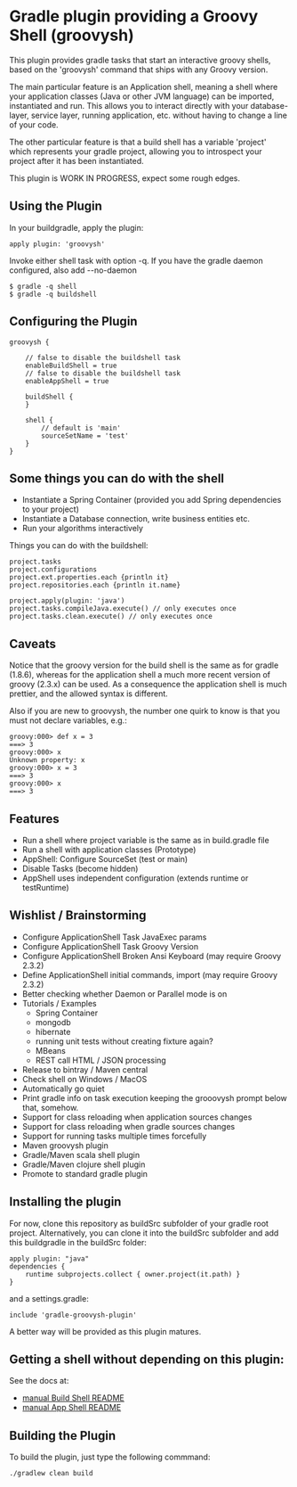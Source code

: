 Gradle plugin providing a Groovy Shell (groovysh)
=================================================

This plugin provides gradle tasks that start an interactive groovy shells, based on
the 'groovysh' command that ships with any Groovy version.

The main particular feature is an Application shell, meaning a shell where your application
classes (Java or other JVM language) can be imported, instantiated and run. This allows you to interact
directly with your database-layer, service layer, running application, etc. without having to
change a line of your code.

The other particular feature is that a build shell has a variable 'project' which represents
your gradle project, allowing you to introspect your project after it has been instantiated.



This plugin is WORK IN PROGRESS, expect some rough edges.


Using the Plugin
----------------

In your buildgradle, apply the plugin:

    apply plugin: 'groovysh'

Invoke either shell task with option -q.
If you have the gradle daemon configured, also add --no-daemon

    $ gradle -q shell
    $ gradle -q buildshell


Configuring the Plugin
----------------------

    groovysh {

        // false to disable the buildshell task
        enableBuildShell = true
        // false to disable the buildshell task
        enableAppShell = true

        buildShell {
        }

        shell {
            // default is 'main'
            sourceSetName = 'test'
        }
    }



Some things you can do with the shell
-------------------------------------

- Instantiate a Spring Container (provided you add Spring dependencies to your project)
- Instantiate a Database connection, write business entities etc.
- Run your algorithms interactively

Things you can do with the buildshell:

    project.tasks
    project.configurations
    project.ext.properties.each {println it}
    project.repositories.each {println it.name}

    project.apply(plugin: 'java')
    project.tasks.compileJava.execute() // only executes once
    project.tasks.clean.execute() // only executes once


Caveats
-------

Notice that the groovy version for the build shell is the same as for gradle (1.8.6), whereas for the application
shell a much more recent version of groovy (2.3.x) can be used. As a consequence the application shell is much prettier,
and the allowed syntax is different.

Also if you are new to groovysh, the number one quirk to know is that you must not declare variables, e.g.:

    groovy:000> def x = 3
    ===> 3
    groovy:000> x
    Unknown property: x
    groovy:000> x = 3
    ===> 3
    groovy:000> x
    ===> 3



Features
--------

- Run a shell where project variable is the same as in build.gradle file
- Run a shell with application classes (Prototype)
- AppShell: Configure SourceSet (test or main)
- Disable Tasks (become hidden)
- AppShell uses independent configuration (extends runtime or testRuntime)

Wishlist / Brainstorming
------------------------

- Configure ApplicationShell Task JavaExec params
- Configure ApplicationShell Task Groovy Version
- Configure ApplicationShell Broken Ansi Keyboard (may require Groovy 2.3.2)
- Define ApplicationShell initial commands, import (may require Groovy 2.3.2)
- Better checking whether Daemon or Parallel mode is on
- Tutorials / Examples
    - Spring Container
    - mongodb
    - hibernate
    - running unit tests without creating fixture again?
    - MBeans
    - REST call HTML / JSON processing
- Release to bintray / Maven central
- Check shell on Windows / MacOS
- Automatically go quiet
- Print gradle info on task execution keeping the grooovysh prompt below that, somehow.
- Support for class reloading when application sources changes
- Support for class reloading when gradle sources changes
- Support for running tasks multiple times forcefully
- Maven groovysh plugin
- Gradle/Maven scala shell plugin
- Gradle/Maven clojure shell plugin
- Promote to standard gradle plugin



Installing the plugin
---------------------

For now, clone this repository as buildSrc subfolder of your gradle root project.
Alternatively, you can clone it into the buildSrc subfolder and add this buildgradle in the buildSrc folder:

    apply plugin: "java"
    dependencies {
        runtime subprojects.collect { owner.project(it.path) }
    }

and a settings.gradle:

    include 'gradle-groovysh-plugin'

A better way will be provided as this plugin matures.


Getting a shell without depending on this plugin:
-------------------------------------------------

See the docs at:
 - [manual Build Shell README](doc/InstallBuildShellManually.md)
 - [manual App Shell README](doc/InstallAppShellManually.md)


Building the Plugin
-------------------

To build the plugin, just type the following commmand:

    ./gradlew clean build
